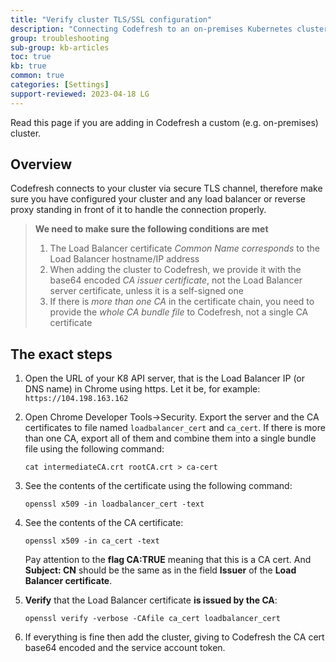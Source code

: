 ```yaml
---
title: "Verify cluster TLS/SSL configuration"
description: "Connecting Codefresh to an on-premises Kubernetes cluster"
group: troubleshooting
sub-group: kb-articles
toc: true
kb: true
common: true
categories: [Settings]
support-reviewed: 2023-04-18 LG
---
```


Read this page if you are adding in Codefresh a custom (e.g. on-premises) cluster.

## Overview

Codefresh connects to your cluster via secure TLS channel, therefore make sure you have configured your cluster and any load balancer or reverse proxy standing in front of it to handle the connection properly.

>**We need to make sure the following conditions are met**
>
>1. The Load Balancer certificate *Common Name corresponds* to the Load Balancer hostname/IP address
>2. When adding the cluster to Codefresh, we provide it with the base64 encoded *CA issuer certificate*, not the Load Balancer server certificate, unless it is a self-signed one
>3. If there is *more than one CA* in the certificate chain, you need to provide the *whole CA bundle file* to Codefresh, not a single CA certificate

## The exact steps

1. Open the URL of your K8 API server, that is the Load Balancer IP (or DNS name) in Chrome using https. Let it be, for example:
    `https://104.198.163.162`
2. Open Chrome Developer Tools->Security. Export the server and the CA certificates to file named `loadbalancer_cert` and `ca_cert`. If there is more than one CA, export all of them and combine them into a single bundle file using the following command:

    ```shell
    cat intermediateCA.crt rootCA.crt > ca-cert
    ```

3. See the contents of the certificate using the following command:

    ```shell
    openssl x509 -in loadbalancer_cert -text
    ```

4. See the contents of the CA certificate:

    ```shell
    openssl x509 -in ca_cert -text
    ```

    Pay attention to the **flag CA:TRUE** meaning that this is a CA cert. And **Subject: CN** should be the same as in the field **Issuer** of the **Load Balancer certificate**.

5. **Verify** that the Load Balancer certificate **is issued by the CA**:

    ```shell
    openssl verify -verbose -CAfile ca_cert loadbalancer_cert
    ```

6. If everything is fine then add the cluster, giving to Codefresh the CA cert base64 encoded and the service account token.
